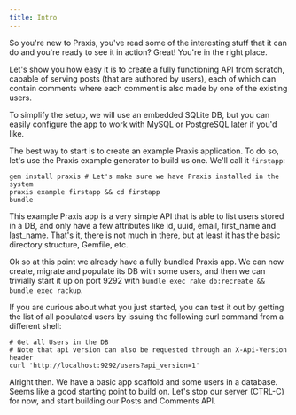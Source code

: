 ```yaml
---
title: Intro
---
```

So you're new to Praxis, you've read some of the interesting stuff that it can do and
you're ready to see it in action? Great! You're in the right place.

Let's show you how easy it is to create a fully functioning API from scratch, capable of serving posts (that are authored by users), each of which can contain comments where each comment is also made by one of the existing users.

To simplify the setup, we will use an embedded SQLite DB, but you can easily configure
the app to work with MySQL or PostgreSQL later if you'd like.

The best way to start is to create an example Praxis application. To do so, let's use the Praxis
example generator to build us one. We'll call it `firstapp`:

```shell
gem install praxis # Let's make sure we have Praxis installed in the system
praxis example firstapp && cd firstapp
bundle
```

This example Praxis app is a very simple API that is able to list users stored in a DB, and only have a few attributes like id, uuid, email, first_name and last_name. That's it, there is not much in there, but at least it has the basic directory structure, Gemfile, etc.

Ok so at this point we already have a fully bundled Praxis app. We can now create, migrate and populate its DB with some users, and then we can trivially start it up on port 9292 with `bundle exec rake db:recreate && bundle exec rackup`. 

If you are curious about what you just started, you can test it out by getting the list of all populated users by issuing the following curl command from a different shell:

```shell
# Get all Users in the DB
# Note that api version can also be requested through an X-Api-Version header
curl 'http://localhost:9292/users?api_version=1'
```

Alright then. We have a basic app scaffold and some users in a database. Seems like a good starting point to build on. Let's stop our server (CTRL-C) for now, and start building our Posts and Comments API.
